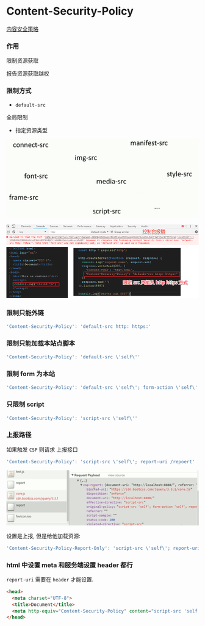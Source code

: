 # Content-Security-Policy

[内容安全策略](https://developer.mozilla.org/zh-CN/docs/Glossary/CSP)

### 作用

限制资源获取

报告资源获取越权

### 限制方式

- `default-src`

全局限制

- 指定资源类型

![](./media/resource-type.png)

![](./media/csp.png)

### 限制只能外链

```js
'Content-Security-Policy': 'default-src http: https:'
```

### 限制只能加载本站点脚本

```js
'Content-Security-Policy': 'default-src \'self\''
```

### 限制 form 为本站

```js
'Content-Security-Policy': 'default-src \'self\'; form-action \'self\''
```

### 只限制 script

```js
'Content-Security-Policy': 'script-src \'self\''
```

### 上报路径

如果触发 `CSP` 则请求 上报接口

```js
'Content-Security-Policy': 'script-src \'self\'; report-uri /repoert'
```

![](./media/csp-repoert.png)

设置是上报, 但是给他加载资源:

```js
'Content-Security-Policy-Report-Only': 'script-src \'self\'; report-uri /repoert'
```

### html 中设置 meta 和服务端设置 header 都行

`report-uri` 需要在 `header` 才能设置.

```html
<head>
  <meta charset="UTF-8">
  <title>Document</title>
  <meta http-equiv="Content-Security-Policy" content="script-src 'self'; form-action 'self'" >
</head>
```
